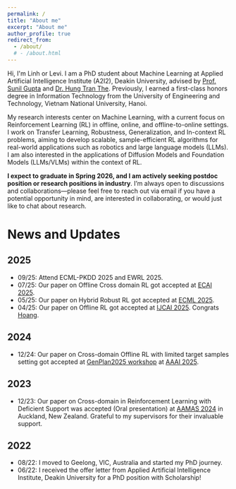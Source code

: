 ```yaml
---
permalink: /
title: "About me"
excerpt: "About me"
author_profile: true
redirect_from: 
  - /about/
  # - /about.html
---
```


<!-- Hi, I'm Linh or Levi. I am a PhD student about Machine Learning at Applied Artificial Intelligence Institute (A2I2), Deakin University, advised by [Prof. Sunil Gupta](https://personal-sites.deakin.edu.au/~sunilg/) and [Dr. Hung Tran The](https://scholar.google.com.au/citations?user=um-FS-gAAAAJ&hl=en). Before that, I graduated from University of Engineering and Technology, Vietnam National University Hanoi, with a first-class degree in Information Technology's (Honors Program). 

<!-- My research interests are about Machine Learning problems. Currently, I'm focussing on Reinforcement Learning problems in Offline and Offline-Online settings, Transfer Learning, Robustness and Generalization with the aim to develop Sample Efficient RL Algorithms. I'm also intersted on Diffusion Model with its applications for Reinforcement Learning. -->
<!-- My research interests lie in Machine Learning, with a current focus on Reinforcement Learning in Offline and Offline-Online settings, as well as Transfer Learning, Robustness, and Generalization. My goal is to develop sample-efficient RL algorithms, as well as to bring RL algorithms to real world applications in robotics or LLMs. Additionally, I am interested in Diffusion Models and their applications in Reinforcement Learning. -->

<!-- My research interests center on Machine Learning, with a current focus on Reinforcement Learning (RL) in both offline, online and offline to online settings, alongside Transfer Learning, Robustness, Generalization and In-context RL. My goal is to develop scalable, sample-efficient RL algorithms and apply them to real-world scenarios, particularly in robotics and large language models (LLMs). I am also interested in exploring the applications of Diffusion Models and Foundation Models (VLMs/LLMs) within the context of Reinforcement Learning.

**I expect to graduate in Spring 2026, and I am actively seeking postdoc position or research positions in industry.** I’m always open to discussions and potential collaborations! Feel free to reach out to me via email if you have a potential role that might be a good fit, are interested in collaboration, or simply want to chat about research. -->

Hi, I'm Linh or Levi. I am a PhD student about Machine Learning at Applied Artificial Intelligence Institute (A2I2), Deakin University, advised by [Prof. Sunil Gupta](https://personal-sites.deakin.edu.au/~sunilg/) and [Dr. Hung Tran The](https://scholar.google.com.au/citations?user=um-FS-gAAAAJ&hl=en). Previously, I earned a first-class honors degree in Information Technology from the University of Engineering and Technology, Vietnam National University, Hanoi.

My research interests center on Machine Learning, with a current focus on Reinforcement Learning (RL) in offline, online, and offline-to-online settings. I work on Transfer Learning, Robustness, Generalization, and In-context RL problems, aiming to develop scalable, sample-efficient RL algorithms for real-world applications such as robotics and large language models (LLMs). I am also interested in the applications of Diffusion Models and Foundation Models (LLMs/VLMs) within the context of RL.

**I expect to graduate in Spring 2026, and I am actively seeking postdoc position or research positions in industry**. I’m always open to discussions and collaborations—please feel free to reach out via email if you have a potential opportunity in mind, are interested in collaborating, or would just like to chat about research.

News and Updates
======

2025
------
- 09/25: Attend ECML-PKDD 2025 and EWRL 2025.
- 07/25: Our paper on Offline Cross domain RL got accepted at [ECAI 2025](https://ecai2025.org/).
- 05/25: Our paper on Hybrid Robust RL got accepted at [ECML 2025](https://ecmlpkdd.org/2025/). 
- 04/25: Our paper on Offline RL got accepted at [IJCAI 2025](https://2025.ijcai.org/). Congrats [Hoang](https://www.linkedin.com/in/minh-hoang-henry-nguyen-521500175/). 

2024
------
- 12/24: Our paper on Cross-domain Offline RL with limited target samples setting got accepted at [GenPlan2025 workshop](https://aair-lab.github.io/genplan25/) at [AAAI 2025](https://aaai.org/conference/aaai/aaai-25/). 


2023
------
- 12/23: Our paper on Cross-domain in Reinforcement Learning with Deficient Support was accepted (Oral presentation) at [AAMAS 2024](https://www.aamas2024-conference.auckland.ac.nz/) in Auckland, New Zealand. Grateful to my supervisors for their invaluable support.

2022
------
- 08/22: I moved to Geelong, VIC, Australia and started my PhD journey.
- 06/22: I received the offer letter from Applied Artificial Intelligence Institute, Deakin University for a PhD position with Scholarship!